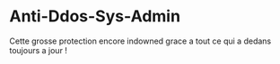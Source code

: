 # Anti-Ddos-Sys-Admin
Cette grosse protection encore indowned grace a tout ce qui a dedans toujours a jour !

